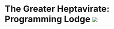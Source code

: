<p align="center"><h1>
The Greater Heptavirate: Programming Lodge
<img src="https://avatars.githubusercontent.com/u/112969859">
</h1>
</p>
